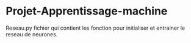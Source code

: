 # Projet-Apprentissage-machine
Reseau.py fichier qui contient les fonction pour initialiser et entrainer le reseau de neurones.
